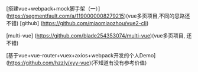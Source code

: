 
[搭建vue+webpack+mock脚手架（一）]
(https://segmentfault.com/a/1190000008279215)(vue多页项目,不同的思路还不错)
[github]
(https://github.com/miaomiaozhou/vue2-cli)

[multi-vue]
(https://github.com/blade254353074/multi-vue)(vue多页项目, 还不错)


[基于vue+vue-router+vuex+axios+webpack开发的个人Demo]
(https://github.com/hzzly/xyy-vue)(不知道有没有参考价值)
